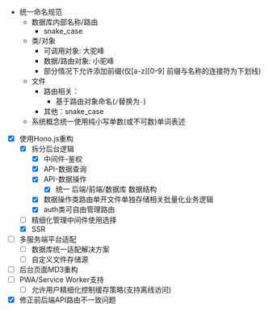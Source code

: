 - 统一命名规范
    - 数据库内部名称/路由
        - snake_case
    - 类/对象
        - 可调用对象: 大驼峰
        - 数据/路由对象: 小驼峰
        - 部分情况下允许添加前缀(仅[a-z][0-9] 前缀与名称的连接符为下划线)
    - 文件
        - 路由相关：
            - 基于路由对象命名(`/`替换为`-`)
        - 其他：snake_case
    - 系统概念统一使用纯小写单数(或不可数)单词表述
- [x] 使用Hono.js重构
    - [x] 拆分后台逻辑
        - [x] 中间件-鉴权
        - [x] API-数据查询
        - [x] API-数据操作
            - [x] 统一 后端/前端/数据库 数据结构
        - [x] 数据操作类路由单开文件单独存储相关批量化业务逻辑
        - [x] auth类可自由管理路由
    - [ ] 精细化管理中间件使用选择
    - [x] SSR
- [ ] 多服务端平台适配
    - [ ] 数据库统一适配解决方案
    - [ ] 自定义文件存储源
- [ ] 后台页面MD3重构
- [ ] PWA/Service Worker支持
    - [ ] 允许用户精细化控制缓存策略(支持离线访问)
- [x] 修正前后端API路由不一致问题